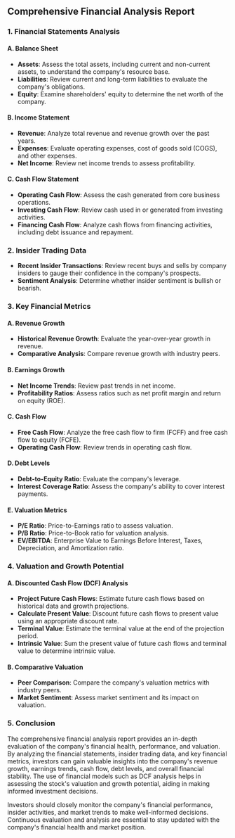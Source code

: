 ## Comprehensive Financial Analysis Report

### 1. Financial Statements Analysis

#### A. Balance Sheet
- **Assets**: Assess the total assets, including current and non-current assets, to understand the company's resource base.
- **Liabilities**: Review current and long-term liabilities to evaluate the company's obligations.
- **Equity**: Examine shareholders' equity to determine the net worth of the company.

#### B. Income Statement
- **Revenue**: Analyze total revenue and revenue growth over the past years.
- **Expenses**: Evaluate operating expenses, cost of goods sold (COGS), and other expenses.
- **Net Income**: Review net income trends to assess profitability.

#### C. Cash Flow Statement
- **Operating Cash Flow**: Assess the cash generated from core business operations.
- **Investing Cash Flow**: Review cash used in or generated from investing activities.
- **Financing Cash Flow**: Analyze cash flows from financing activities, including debt issuance and repayment.

### 2. Insider Trading Data
- **Recent Insider Transactions**: Review recent buys and sells by company insiders to gauge their confidence in the company's prospects.
- **Sentiment Analysis**: Determine whether insider sentiment is bullish or bearish.

### 3. Key Financial Metrics

#### A. Revenue Growth
- **Historical Revenue Growth**: Evaluate the year-over-year growth in revenue.
- **Comparative Analysis**: Compare revenue growth with industry peers.

#### B. Earnings Growth
- **Net Income Trends**: Review past trends in net income.
- **Profitability Ratios**: Assess ratios such as net profit margin and return on equity (ROE).

#### C. Cash Flow
- **Free Cash Flow**: Analyze the free cash flow to firm (FCFF) and free cash flow to equity (FCFE).
- **Operating Cash Flow**: Review trends in operating cash flow.

#### D. Debt Levels
- **Debt-to-Equity Ratio**: Evaluate the company's leverage.
- **Interest Coverage Ratio**: Assess the company's ability to cover interest payments.

#### E. Valuation Metrics
- **P/E Ratio**: Price-to-Earnings ratio to assess valuation.
- **P/B Ratio**: Price-to-Book ratio for valuation analysis.
- **EV/EBITDA**: Enterprise Value to Earnings Before Interest, Taxes, Depreciation, and Amortization ratio.

### 4. Valuation and Growth Potential

#### A. Discounted Cash Flow (DCF) Analysis
- **Project Future Cash Flows**: Estimate future cash flows based on historical data and growth projections.
- **Calculate Present Value**: Discount future cash flows to present value using an appropriate discount rate.
- **Terminal Value**: Estimate the terminal value at the end of the projection period.
- **Intrinsic Value**: Sum the present value of future cash flows and terminal value to determine intrinsic value.

#### B. Comparative Valuation
- **Peer Comparison**: Compare the company's valuation metrics with industry peers.
- **Market Sentiment**: Assess market sentiment and its impact on valuation.

### 5. Conclusion
The comprehensive financial analysis report provides an in-depth evaluation of the company's financial health, performance, and valuation. By analyzing the financial statements, insider trading data, and key financial metrics, investors can gain valuable insights into the company's revenue growth, earnings trends, cash flow, debt levels, and overall financial stability. The use of financial models such as DCF analysis helps in assessing the stock's valuation and growth potential, aiding in making informed investment decisions.

Investors should closely monitor the company's financial performance, insider activities, and market trends to make well-informed decisions. Continuous evaluation and analysis are essential to stay updated with the company's financial health and market position.